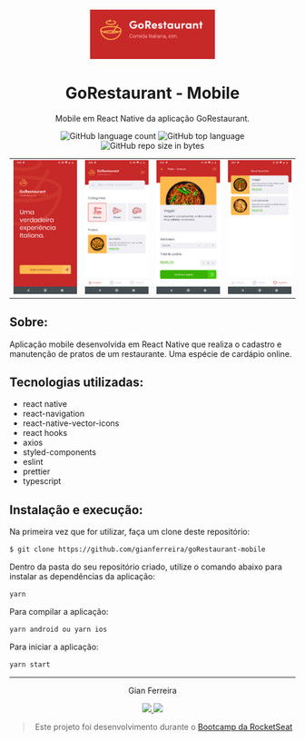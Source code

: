 <h3 align="center">
  <img alt="GoRestaurant" src="https://github.com/gianferreira/goRestaurant-mobile/blob/master/readme-logo.png" width="220px"/>
</h3>

<h1 align="center">
  GoRestaurant - Mobile
</h1>

<p align="center">Mobile em React Native da aplicação GoRestaurant.</p>

<p align="center">
  <img alt="GitHub language count" src="https://img.shields.io/github/languages/count/gianferreira/goRestaurant-mobile">
  <img alt="GitHub top language" src="https://img.shields.io/github/languages/top/gianferreira/goRestaurant-mobile">
  <img alt="GitHub repo size in bytes" src="https://img.shields.io/github/repo-size/gianferreira/goRestaurant-mobile">
</p>

<table>
  <tr>
    <td>
      <img alt="Intro" src="https://github.com/gianferreira/goRestaurant-mobile/blob/master/readme-intro.png" width="250px"/>
    </td>
    <td>
      <img alt="Dashboard" src="https://github.com/gianferreira/goRestaurant-mobile/blob/master/readme-dashboard.png" width="250px"/>
    </td>
    <td>
      <img alt="Plate" src="https://github.com/gianferreira/goRestaurant-mobile/blob/master/readme-plate.png" width="250px"/>
    </td>
    <td>
      <img alt="Favorites" src="https://github.com/gianferreira/goRestaurant-mobile/blob/master/readme-favorites.png" width="250px"/>
    </td>
  </tr>
</table>

## Sobre:

Aplicação mobile desenvolvida em React Native que realiza o cadastro e manutenção de pratos de um restaurante. Uma espécie de cardápio online.

## Tecnologias utilizadas:

- react native
- react-navigation
- react-native-vector-icons
- react hooks
- axios
- styled-components
- eslint
- prettier
- typescript

## Instalação e execução:

Na primeira vez que for utilizar, faça um clone deste repositório:

```bash
$ git clone https://github.com/gianferreira/goRestaurant-mobile
```

Dentro da pasta do seu repositório criado, utilize o comando abaixo para instalar as dependências da aplicação:

```bash
yarn
```

Para compilar a aplicação:

```bash
yarn android ou yarn ios
```

Para iniciar a aplicação:

```bash
yarn start
```

---

<p align="center"> Gian Ferreira </p>
<p align="center">
  <a alt="Gian Ferreira" href="https://www.linkedin.com/in/gian-ferreira-7750a9179/">
    <img src="https://img.shields.io/badge/LinkedIn-Gian_Ferreira-7750a9179?logo=linkedin"/>
  </a>
  <a alt="Gian Ferreira" href="https://github.com/gianferreira">
    <img src="https://img.shields.io/badge/Gian_Ferreira-GitHub-000?logo=github"/>
  </a>
</p>

<blockquote align="center">
  Este projeto foi desenvolvimento durante o
    <a href="https://rocketseat.com.br/gostack">
      Bootcamp da RocketSeat
    </a>
</blockquote>
